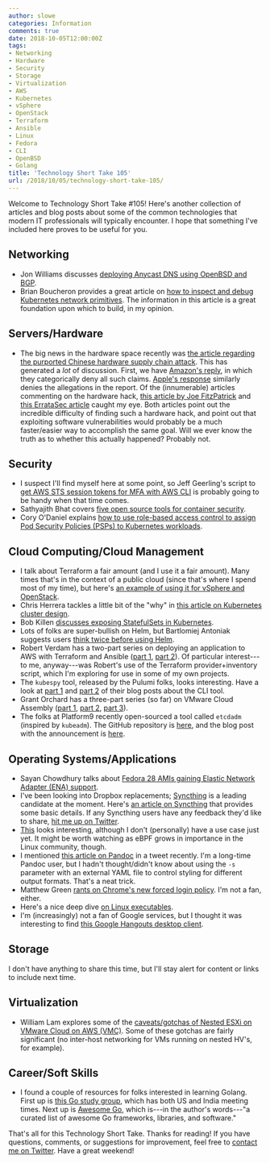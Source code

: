 ```yaml
---
author: slowe
categories: Information
comments: true
date: 2018-10-05T12:00:00Z
tags:
- Networking
- Hardware
- Security
- Storage
- Virtualization
- AWS
- Kubernetes
- vSphere
- OpenStack
- Terraform
- Ansible
- Linux
- Fedora
- CLI
- OpenBSD
- Golang
title: 'Technology Short Take 105'
url: /2018/10/05/technology-short-take-105/
---
```


Welcome to Technology Short Take #105! Here's another collection of articles and blog posts about some of the common technologies that modern IT professionals will typically encounter. I hope that something I've included here proves to be useful for you.<!--more-->

## Networking

* Jon Williams discusses [deploying Anycast DNS using OpenBSD and BGP][link-22].
* Brian Boucheron provides a great article on [how to inspect and debug Kubernetes network primitives][link-23]. The information in this article is a great foundation upon which to build, in my opinion.

## Servers/Hardware

* The big news in the hardware space recently was [the article regarding the purported Chinese hardware supply chain attack][link-30]. This has generated a _lot_ of discussion. First, we have [Amazon's reply][link-31], in which they categorically deny all such claims. [Apple's response][link-33] similarly denies the allegations in the report. Of the (innumerable) articles commenting on the hardware hack, [this article by Joe FitzPatrick][link-32] and [this ErrataSec article][link-34] caught my eye. Both articles point out the incredible difficulty of finding such a hardware hack, and point out that exploiting software vulnerabilities would probably be a much faster/easier way to accomplish the same goal. Will we ever know the truth as to whether this actually happened? Probably not.

## Security

* I suspect I'll find myself here at some point, so Jeff Geerling's script to [get AWS STS session tokens for MFA with AWS CLI][link-2] is probably going to be handy when that time comes.
* Sathyajith Bhat covers [five open source tools for container security][link-10].
* Cory O'Daniel explains [how to use role-based access control to assign Pod Security Policies (PSPs) to Kubernetes workloads][link-11].

## Cloud Computing/Cloud Management

* I talk about Terraform a fair amount (and I use it a fair amount). Many times that's in the context of a public cloud (since that's where I spend most of my time), but here's [an example of using it for vSphere and OpenStack][link-5].
* Chris Herrera tackles a little bit of the "why" in [this article on Kubernetes cluster design][link-8].
* Bob Killen [discusses exposing StatefulSets in Kubernetes][link-9].
* Lots of folks are super-bullish on Helm, but Bartlomiej Antoniak suggests users [think twice before using Helm][link-13].
* Robert Verdam has a two-part series on deploying an application to AWS with Terraform and Ansible ([part 1][link-14], [part 2][link-15]). Of particular interest---to me, anyway---was Robert's use of the Terraform provider+inventory script, which I'm exploring for use in some of my own projects.
* The `kubespy` tool, released by the Pulumi folks, looks interesting. Have a look at [part 1][link-16] and [part 2][link-17] of their blog posts about the CLI tool.
* Grant Orchard has a three-part series (so far) on VMware Cloud Assembly ([part 1][link-19], [part 2][link-20], [part 3][link-21]).
* The folks at Platform9 recently open-sourced a tool called `etcdadm` (inspired by `kubeadm`). The GitHub repository is [here][link-28], and the blog post with the announcement is [here][link-29].

## Operating Systems/Applications

* Sayan Chowdhury talks about [Fedora 28 AMIs gaining Elastic Network Adapter (ENA) support][link-1].
* I've been looking into Dropbox replacements; [Syncthing][link-3] is a leading candidate at the moment. Here's [an article on Syncthing][link-4] that provides some basic details. If any Syncthing users have any feedback they'd like to share, [hit me up on Twitter][link-99].
* [This][link-6] looks interesting, although I don't (personally) have a use case just yet. It might be worth watching as eBPF grows in importance in the Linux community, though.
* I mentioned [this article on Pandoc][link-7] in a tweet recently. I'm a long-time Pandoc user, but I hadn't thought/didn't know about using the `-s` parameter with an external YAML file to control styling for different output formats. That's a neat trick.
* Matthew Green [rants on Chrome's new forced login policy][link-12]. I'm not a fan, either.
* Here's a nice deep dive [on Linux executables][link-18].
* I'm (increasingly) not a fan of Google services, but I thought it was interesting to find [this Google Hangouts desktop client][link-26].

## Storage

I don't have anything to share this time, but I'll stay alert for content or links to include next time.

## Virtualization

* William Lam explores some of the [caveats/gotchas of Nested ESXi on VMware Cloud on AWS (VMC)][link-27]. Some of these gotchas are fairly significant (no inter-host networking for VMs running on nested HV's, for example).

## Career/Soft Skills

* I found a couple of resources for folks interested in learning Golang. First up is [this Go study group][link-24], which has both US and India meeting times. Next up is [Awesome Go][link-25], which is---in the author's words---"a curated list of awesome Go frameworks, libraries, and software."

That's all for this Technology Short Take. Thanks for reading! If you have questions, comments, or suggestions for improvement, feel free to [contact me on Twitter][link-99]. Have a great weekend!

[link-1]: https://words.yudocaa.in/fedora-amis-gets-ena-support/
[link-2]: https://www.jeffgeerling.com/blog/2018/getting-aws-sts-session-tokens-mfa-aws-cli-and-kubectl-eks-automatically
[link-3]: https://syncthing.net/
[link-4]: https://opensource.com/article/18/9/take-control-your-data-syncthing
[link-5]: https://github.com/trodemaster/tfe-openstack-vsphere/
[link-6]: https://github.com/jessfraz/bpfd
[link-7]: https://opensource.com/article/18/9/intro-pandoc
[link-8]: https://medium.com/hashmapinc/tips-for-designing-a-kubernetes-cluster-d020f0b728ee
[link-9]: https://itnext.io/exposing-statefulsets-in-kubernetes-698730fb92a1
[link-10]: https://opensource.com/article/18/8/tools-container-security
[link-11]: https://medium.com/coryodaniel/kubernetes-assigning-pod-security-policies-with-rbac-2ad2e847c754
[link-12]: https://blog.cryptographyengineering.com/2018/09/23/why-im-leaving-chrome/
[link-13]: https://medium.com/virtuslab/think-twice-before-using-helm-25fbb18bc822
[link-14]: https://robertverdam.nl/2018/09/03/deploying-an-application-to-aws-with-terraform-and-ansible-part-1-terraform/
[link-15]: https://robertverdam.nl/2018/09/22/deploying-an-application-to-aws-with-terraform-and-ansible-part-2-ansible/
[link-16]: https://blog.pulumi.com/kubespy-and-the-lifecycle-of-a-kubernetes-pod-in-four-images
[link-17]: https://blog.pulumi.com/kubespy-trace-a-real-time-view-into-the-heart-of-a-kubernetes-service
[link-18]: https://ownyourbits.com/2018/05/23/the-real-power-of-linux-executables/
[link-19]: https://grantorchard.com/tango/introducing-cas/
[link-20]: https://grantorchard.com/tango/blueprinting-intro/
[link-21]: https://grantorchard.com/tango/blueprint-versioning/
[link-22]: https://jonwillia.ms/2018/09/23/anycast-dns-openbsd
[link-23]: https://dev.to/digitalocean/how-to-inspect-and-debug-kubernetes-networking-primitives-d7n
[link-24]: https://gophersource.com/study-group/
[link-25]: https://awesome-go.com/
[link-26]: https://github.com/yakyak/yakyak
[link-27]: https://www.virtuallyghetto.com/2018/09/nested-esxi-on-vmware-cloud-on-aws-vmc.html
[link-28]: https://github.com/platform9/etcdadm
[link-29]: https://platform9.com/blog/were-open-sourcing-etcdadm-heres-what-it-means-for-kubernetes-in-production/
[link-30]: https://www.bloomberg.com/news/features/2018-10-04/the-big-hack-how-china-used-a-tiny-chip-to-infiltrate-america-s-top-companies
[link-31]: https://aws.amazon.com/blogs/security/setting-the-record-straight-on-bloomberg-businessweeks-erroneous-article/
[link-32]: https://securinghardware.com/articles/hardware-implants/
[link-33]: https://www.apple.com/newsroom/2018/10/what-businessweek-got-wrong-about-apple/
[link-34]: https://blog.erratasec.com/2018/10/notes-on-bloomberg-supermicro-supply.html
[link-99]: https://twitter.com/scott_lowe
